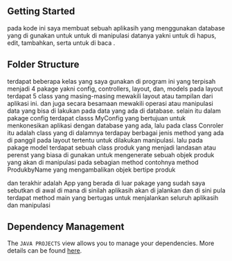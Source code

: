 ## Getting Started

pada kode ini saya membuat sebuah aplikasih yang menggunakan database yang di gunakan untuk 
untuk di manipulasi datanya yakni untuk di hapus, edit, tambahkan, serta untuk di baca .

## Folder Structure

terdapat beberapa kelas yang saya gunakan di program ini yang terpisah menjadi 
4 pakage yakni config, controllers, layout, dan, models
pada layout terdapat 5 class yang masing-masing mewakili layout atau tampilan dari 
aplikasi ini. dan juga secara besamaan mewakili operasi atau manipulasi data yang bisa di lakukan pada data yang ada di database. selain itu dalam pakage config terdapat classs MyConfig yang bertujuan untuk menkonesikan aplikasi dengan database yang ada, lalu pada class Conroler itu adalah class yang di dalamnya terdapay berbagai jenis method yang ada di panggil pada layout tertentu untuk dilakukan manipulasi. lalu pada pakage model terdapat sebuah class produk yang menjadi landasan atau perenst yang biasa di gunakan untuk mengenerate sebuah objek produk yang akan di manipulasi pada sebagian method contohnya method ProdukbyName yang mengambalikan objek bertipe produk 

dan terakhir adalah App yang berada di luar pakage yang sudah saya sebutkan di awal di mana di sinilah aplikasih akan di jalankan dan di sini pula terdapat method main yang bertugas untuk menjalankan seluruh aplikasih dan manipulasi 
## Dependency Management

The `JAVA PROJECTS` view allows you to manage your dependencies. More details can be found [here](https://github.com/microsoft/vscode-java-dependency#manage-dependencies).
